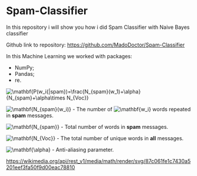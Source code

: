 # Spam-Classifier
In this repository i will show you how i did Spam Classifier with Naive Bayes classifier

Github link to repository: https://github.com/MadoDoctor/Spam-Classifier

In this Machine Learning we worked with packages:

* NumPy;
* Pandas;
* re.

<img src="https://latex.codecogs.com/svg.image?\mathbf{P(w_i{|spam})=\frac{N_{spam}(w_1)&plus;\alpha}{N_{spam}&plus;\alpha\times&space;N_{Voc}}" title="\mathbf{P(w_i{|spam})=\frac{N_{spam}(w_1)+\alpha}{N_{spam}+\alpha\times N_{Voc}}" />


<img src="https://latex.codecogs.com/svg.image?\mathbf{N_{spam}(w_i)}" title="\mathbf{N_{spam}(w_i)}" /> - The number of <img src="https://latex.codecogs.com/svg.image?\mathbf{w_i}" title="\mathbf{w_i}" /> words repeated in **spam** messages.

<img src="https://latex.codecogs.com/svg.image?\mathbf{N_{spam}}" title="\mathbf{N_{spam}}" /> - Total number of words in **spam** messages.

<img src="https://latex.codecogs.com/svg.image?\mathbf{N_{Voc}}" title="\mathbf{N_{Voc}}" /> - The total number of unique words in **all** messages.

<img src="https://latex.codecogs.com/svg.image?\mathbf{\alpha}" title="\mathbf{\alpha}" /> - Anti-aliasing parameter.

https://wikimedia.org/api/rest_v1/media/math/render/svg/87c061fe1c7430a5201eef3fa50f9d00eac78810
